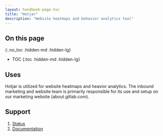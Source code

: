 ```yaml
---
layout: handbook-page-toc
title: "Hotjar"
description: "Website heatmaps and behavior analytics tool"
---
```


## On this page
{:.no_toc .hidden-md .hidden-lg}

- TOC
{:toc .hidden-md .hidden-lg}

## Uses

Hotjar is utilized for website heatmaps and heavior analytics. The inbound marketing and website team is primarily responsible for its use and setup on our marketing website (about.gitlab.com).

## Support

1. [Status](https://status.hotjar.com/)
1. [Documentation](https://help.hotjar.com/hc/en-us)
